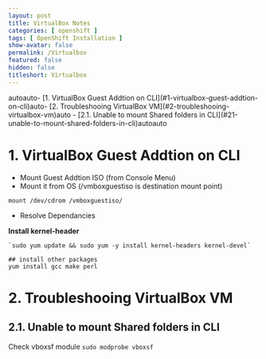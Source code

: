 ```yaml
---
layout: post
title: VirtualBox Notes
categories: [ openshift ]
tags: [ OpenShift Installation ]
show-avatar: false
permalink: /Virtualbox
featured: false
hidden: false
titleshort: Virtualbox
---
```


<!-- TOC -->autoauto- [1. VirtualBox Guest Addtion on CLI](#1-virtualbox-guest-addtion-on-cli)auto- [2. Troubleshooing VirtualBox VM](#2-troubleshooing-virtualbox-vm)auto  - [2.1. Unable to mount Shared folders in CLI](#21-unable-to-mount-shared-folders-in-cli)autoauto<!-- /TOC -->

# 1. VirtualBox Guest Addtion on CLI

- Mount Guest Addtion ISO (from Console Menu)
- Mount it from OS (/vmboxguestiso is destination mount point)
```
mount /dev/cdrom /vmboxguestiso/
```
- Resolve Dependancies

**Install kernel-header**

```
`sudo yum update && sudo yum -y install kernel-headers kernel-devel`

## install other packages
yum install gcc make perl
```

# 2. Troubleshooing VirtualBox VM

## 2.1. Unable to mount Shared folders in CLI

Check vboxsf module 
`sudo modprobe vboxsf`
